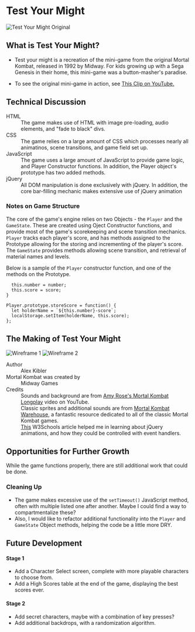 # Test Your Might

![Test Your Might Original](../images/readmehero.png)

## What is Test Your Might?

- Test your might is a recreation of the mini-game from the original Mortal Kombat, released in 1992 by Midway. For kids growing up with a Sega Genesis in their home, this mini-game was a button-masher's paradise.

- To see the original mini-game in action, see [This Clip on YouTube.](https://youtu.be/RiwMEI2wNxQ?t=3m17s)

## Technical Discussion

<dl>
<dt>HTML</dt>
<dd>The game makes use of HTML with image pre-loading, audio elements, and "fade to black" divs.</dd>
<dt>CSS</dt>
<dd>The game relies on a large amount of CSS which processes nearly all animatinos, scene transitions, and game field set up.</dd>
<dt>JavaScript</dt>
<dd>The game uses a large amount of JavaScript to provide game logic, and Player Constructor functions. In addition, the Player object's prototype has two added methods.</dd>
<dt>jQuery</dt>
<dd>All DOM manipulation is done exclusively with jQuery. In addition, the core bar-filling mechanic makes extensive use of jQuery animation</dd>
</dl>

### Notes on Game Structure

The core of the game's engine relies on two Objects - the `Player` and the `GameState`. These are created using Oject Constructor functions, and provide most of the game's scorekeeping and scene transition mechanics. `Player` tracks each player's score, and has methods assigned to the Prototype allowing for the storing and incrementing of the player's score. The `GameState` provides methods allowing scene transition, and retrieval of material names and levels.

Below is a sample of the `Player` constructor function, and one of the methods on the Prototype.

```function Player(number, score) {
  this.number = number;
  this.score = score;
}

Player.prototype.storeScore = function() {
  let holderName = `${this.number}-score`;
  localStorage.setItem(holderName, this.score);
};
```

## The Making of Test Your Might

![Wireframe 1](wireframe1.png)
![Wireframe 2](../assets/wireframe2.png)

<dl>
<dt>Author</dt>
<dd>Alex Kibler</dd>
<dt>Mortal Kombat was created by</dt>
<dd>Midway Games</dd>
<dt>Credits</dt>
<dd>Sounds and background are from <a href="https://www.youtube.com/watch?v=RiwMEI2wNxQ&t=35s">Amy Rose's Mortal Kombat Longplay</a> video on YouTube.</dd>
<dd>Classic sprites and additional sounds are from <a href="http://www.mortalkombatwarehouse.com/">Mortal Kombat Warehouse</a>, a fantastic resource dedicated to all of the classic Mortal Kombat games.</dd>
<dd><a href="https://www.w3schools.com/jquery/eff_animate.asp">This</a> W3Schools article helped me in learning about jQuery animations, and how they could be controlled with event handlers.</dd>
</dl>

## Opportunities for Further Growth

While the game functions properly, there are still additional work that could be done.

### Cleaning Up
- The game makes excessive use of the `setTimeout()` JavaScript method, often with multiple listed one after another. Maybe I could find a way to compartmentalize these?
- Also, I would like to refactor additional functionality into the `Player` and `GameState` Object methods, helping the code be a little more DRY.

## Future Development

#### Stage 1
- Add a Character Select screen, complete with more playable characters to choose from.
- Add a High Scores table at the end of the game, displaying the best scores ever.

#### Stage 2
- Add secret characters, maybe with a combination of key presses?
- Add additional backdrops, with a randomization algorithm.






